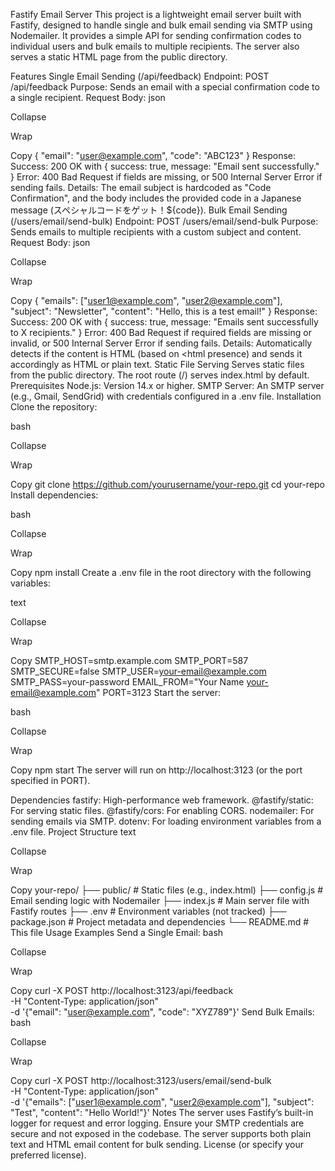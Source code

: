 Fastify Email Server
This project is a lightweight email server built with Fastify, designed to handle single and bulk email sending via SMTP using Nodemailer. It provides a simple API for sending confirmation codes to individual users and bulk emails to multiple recipients. The server also serves a static HTML page from the public directory.

Features
Single Email Sending (/api/feedback)
Endpoint: POST /api/feedback
Purpose: Sends an email with a special confirmation code to a single recipient.
Request Body:
json

Collapse

Wrap

Copy
{
  "email": "user@example.com",
  "code": "ABC123"
}
Response:
Success: 200 OK with { success: true, message: "Email sent successfully." }
Error: 400 Bad Request if fields are missing, or 500 Internal Server Error if sending fails.
Details: The email subject is hardcoded as "Code Confirmation", and the body includes the provided code in a Japanese message (スペシャルコードをゲット！${code}).
Bulk Email Sending (/users/email/send-bulk)
Endpoint: POST /users/email/send-bulk
Purpose: Sends emails to multiple recipients with a custom subject and content.
Request Body:
json

Collapse

Wrap

Copy
{
  "emails": ["user1@example.com", "user2@example.com"],
  "subject": "Newsletter",
  "content": "Hello, this is a test email!"
}
Response:
Success: 200 OK with { success: true, message: "Emails sent successfully to X recipients." }
Error: 400 Bad Request if required fields are missing or invalid, or 500 Internal Server Error if sending fails.
Details: Automatically detects if the content is HTML (based on <html presence) and sends it accordingly as HTML or plain text.
Static File Serving
Serves static files from the public directory.
The root route (/) serves index.html by default.
Prerequisites
Node.js: Version 14.x or higher.
SMTP Server: An SMTP server (e.g., Gmail, SendGrid) with credentials configured in a .env file.
Installation
Clone the repository:

bash

Collapse

Wrap

Copy
git clone https://github.com/yourusername/your-repo.git
cd your-repo
Install dependencies:

bash

Collapse

Wrap

Copy
npm install
Create a .env file in the root directory with the following variables:

text

Collapse

Wrap

Copy
SMTP_HOST=smtp.example.com
SMTP_PORT=587
SMTP_SECURE=false
SMTP_USER=your-email@example.com
SMTP_PASS=your-password
EMAIL_FROM="Your Name <your-email@example.com>"
PORT=3123
Start the server:

bash

Collapse

Wrap

Copy
npm start
The server will run on http://localhost:3123 (or the port specified in PORT).

Dependencies
fastify: High-performance web framework.
@fastify/static: For serving static files.
@fastify/cors: For enabling CORS.
nodemailer: For sending emails via SMTP.
dotenv: For loading environment variables from a .env file.
Project Structure
text

Collapse

Wrap

Copy
your-repo/
├── public/           # Static files (e.g., index.html)
├── config.js         # Email sending logic with Nodemailer
├── index.js          # Main server file with Fastify routes
├── .env              # Environment variables (not tracked)
├── package.json      # Project metadata and dependencies
└── README.md         # This file
Usage Examples
Send a Single Email:
bash

Collapse

Wrap

Copy
curl -X POST http://localhost:3123/api/feedback \
-H "Content-Type: application/json" \
-d '{"email": "user@example.com", "code": "XYZ789"}'
Send Bulk Emails:
bash

Collapse

Wrap

Copy
curl -X POST http://localhost:3123/users/email/send-bulk \
-H "Content-Type: application/json" \
-d '{"emails": ["user1@example.com", "user2@example.com"], "subject": "Test", "content": "Hello World!"}'
Notes
The server uses Fastify’s built-in logger for request and error logging.
Ensure your SMTP credentials are secure and not exposed in the codebase.
The server supports both plain text and HTML email content for bulk sending.
License
 (or specify your preferred license).
